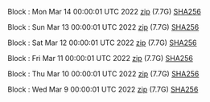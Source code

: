 Block [](https://insight.dash.org/insight/block/): Mon Mar 14 00:00:01 UTC 2022 [zip](https://dash-bootstrap.ams3.digitaloceanspaces.com/mainnet/2022-03-14/bootstrap.dat.zip) (7.7G) [SHA256](https://dash-bootstrap.ams3.digitaloceanspaces.com/mainnet/2022-03-14/sha256.txt)

Block [](https://insight.dash.org/insight/block/): Sun Mar 13 00:00:01 UTC 2022 [zip](https://dash-bootstrap.ams3.digitaloceanspaces.com/mainnet/2022-03-13/bootstrap.dat.zip) (7.7G) [SHA256](https://dash-bootstrap.ams3.digitaloceanspaces.com/mainnet/2022-03-13/sha256.txt)

Block [](https://insight.dash.org/insight/block/): Sat Mar 12 00:00:01 UTC 2022 [zip](https://dash-bootstrap.ams3.digitaloceanspaces.com/mainnet/2022-03-12/bootstrap.dat.zip) (7.7G) [SHA256](https://dash-bootstrap.ams3.digitaloceanspaces.com/mainnet/2022-03-12/sha256.txt)

Block [](https://insight.dash.org/insight/block/): Fri Mar 11 00:00:01 UTC 2022 [zip](https://dash-bootstrap.ams3.digitaloceanspaces.com/mainnet/2022-03-11/bootstrap.dat.zip) (7.7G) [SHA256](https://dash-bootstrap.ams3.digitaloceanspaces.com/mainnet/2022-03-11/sha256.txt)

Block [](https://insight.dash.org/insight/block/): Thu Mar 10 00:00:01 UTC 2022 [zip](https://dash-bootstrap.ams3.digitaloceanspaces.com/mainnet/2022-03-10/bootstrap.dat.zip) (7.7G) [SHA256](https://dash-bootstrap.ams3.digitaloceanspaces.com/mainnet/2022-03-10/sha256.txt)

Block [](https://insight.dash.org/insight/block/): Wed Mar  9 00:00:01 UTC 2022 [zip](https://dash-bootstrap.ams3.digitaloceanspaces.com/mainnet/2022-03-09/bootstrap.dat.zip) (7.7G) [SHA256](https://dash-bootstrap.ams3.digitaloceanspaces.com/mainnet/2022-03-09/sha256.txt)
